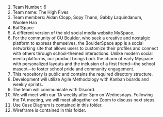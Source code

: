 1. Team Number: 6 
2. Team name: The High Fives
3. Team members: Aidan Clopp, Sopy Thann, Gabby Laquindanum, Woolee Han
4. BuffSpace 
5. A different version of the old social media website MySpace. 
6. For the community of CU Boulder, who seek a creative and nostalgic platform to express themselves, the BoulderSpace app is a social networking site that allows users to customize their profiles and connect with others through school-themed interactions. Unlike modern social media platforms, our product brings back the charm of early Myspace with personalized layouts and the inclusion of a first friend—the school mascot—to foster school pride and community engagement.
7. This repository is public and contains the required directory structure.
8. Development will utilize Agile Methodology with Kanban boards and weekly sprints.
9. The team will communicate with Discord.
10. We will meet with our TA weekly after 3pm on Wednesdays. Following the TA meeting, we will meet altogether on Zoom to discuss next steps.
11. Use Case Diagram is contained in this folder.
12. Wireframe is contained in this folder.